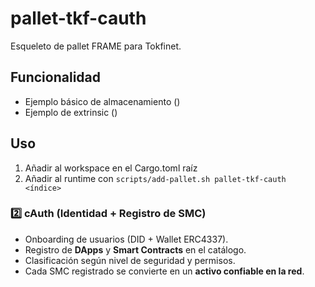 # pallet-tkf-cauth

Esqueleto de pallet FRAME para Tokfinet.

## Funcionalidad
- Ejemplo básico de almacenamiento ()
- Ejemplo de extrinsic ()

## Uso
1. Añadir al workspace en el Cargo.toml raíz
2. Añadir al runtime con `scripts/add-pallet.sh pallet-tkf-cauth <índice>`


### 2️⃣ **cAuth (Identidad + Registro de SMC)**

* Onboarding de usuarios (DID + Wallet ERC4337).
* Registro de **DApps** y **Smart Contracts** en el catálogo.
* Clasificación según nivel de seguridad y permisos.
* Cada SMC registrado se convierte en un **activo confiable en la red**.

